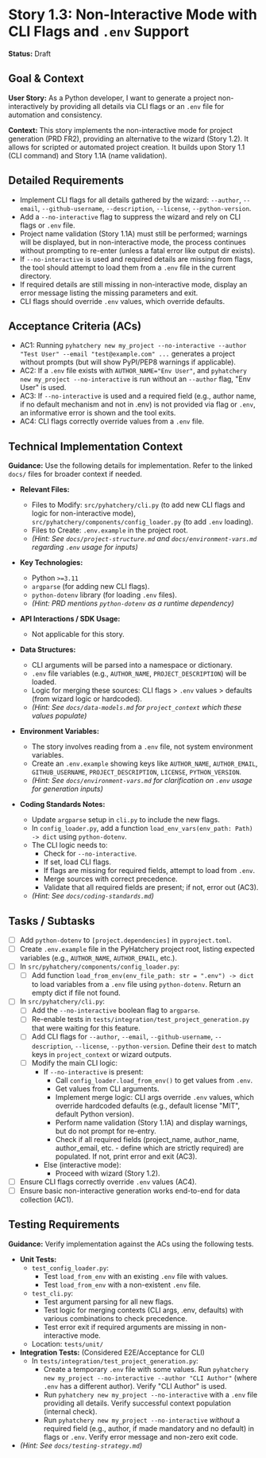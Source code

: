 # Story 1.3: Non-Interactive Mode with CLI Flags and `.env` Support

**Status:** Draft

## Goal & Context

**User Story:** As a Python developer, I want to generate a project non-interactively by providing all details via CLI flags or an `.env` file for automation and consistency.

**Context:** This story implements the non-interactive mode for project generation (PRD FR2), providing an alternative to the wizard (Story 1.2). It allows for scripted or automated project creation. It builds upon Story 1.1 (CLI command) and Story 1.1A (name validation).

## Detailed Requirements

- Implement CLI flags for all details gathered by the wizard: `--author`, `--email`, `--github-username`, `--description`, `--license`, `--python-version`.
- Add a `--no-interactive` flag to suppress the wizard and rely on CLI flags or `.env` file.
- Project name validation (Story 1.1A) must still be performed; warnings will be displayed, but in non-interactive mode, the process continues without prompting to re-enter (unless a fatal error like output dir exists).
- If `--no-interactive` is used and required details are missing from flags, the tool should attempt to load them from a `.env` file in the current directory.
- If required details are still missing in non-interactive mode, display an error message listing the missing parameters and exit.
- CLI flags should override `.env` values, which override defaults.

## Acceptance Criteria (ACs)

- AC1: Running `pyhatchery new my_project --no-interactive --author "Test User" --email "test@example.com" ...` generates a project without prompts (but will show PyPI/PEP8 warnings if applicable).
- AC2: If a `.env` file exists with `AUTHOR_NAME="Env User"`, and `pyhatchery new my_project --no-interactive` is run without an `--author` flag, "Env User" is used.
- AC3: If `--no-interactive` is used and a required field (e.g., author name, if no default mechanism and not in .env) is not provided via flag or `.env`, an informative error is shown and the tool exits.
- AC4: CLI flags correctly override values from a `.env` file.

## Technical Implementation Context

**Guidance:** Use the following details for implementation. Refer to the linked `docs/` files for broader context if needed.

- **Relevant Files:**
  - Files to Modify: `src/pyhatchery/cli.py` (to add new CLI flags and logic for non-interactive mode), `src/pyhatchery/components/config_loader.py` (to add `.env` loading).
  - Files to Create: `.env.example` in the project root.
  - _(Hint: See `docs/project-structure.md` and `docs/environment-vars.md` regarding `.env` usage for _inputs_)_

- **Key Technologies:**
  - Python `>=3.11`
  - `argparse` (for adding new CLI flags).
  - `python-dotenv` library (for loading `.env` files).
  - _(Hint: PRD mentions `python-dotenv` as a runtime dependency)_

- **API Interactions / SDK Usage:**
  - Not applicable for this story.

- **Data Structures:**
  - CLI arguments will be parsed into a namespace or dictionary.
  - `.env` file variables (e.g., `AUTHOR_NAME`, `PROJECT_DESCRIPTION`) will be loaded.
  - Logic for merging these sources: CLI flags > `.env` values > defaults (from wizard logic or hardcoded).
  - _(Hint: See `docs/data-models.md` for `project_context` which these values populate)_

- **Environment Variables:**
  - The story involves reading from a `.env` file, not system environment variables.
  - Create an `.env.example` showing keys like `AUTHOR_NAME`, `AUTHOR_EMAIL`, `GITHUB_USERNAME`, `PROJECT_DESCRIPTION`, `LICENSE`, `PYTHON_VERSION`.
  - _(Hint: See `docs/environment-vars.md` for clarification on `.env` usage for _generation inputs_)_

- **Coding Standards Notes:**
  - Update `argparse` setup in `cli.py` to include the new flags.
  - In `config_loader.py`, add a function `load_env_vars(env_path: Path) -> dict` using `python-dotenv`.
  - The CLI logic needs to:
    - Check for `--no-interactive`.
    - If set, load CLI flags.
    - If flags are missing for required fields, attempt to load from `.env`.
    - Merge sources with correct precedence.
    - Validate that all required fields are present; if not, error out (AC3).
  - _(Hint: See `docs/coding-standards.md`)_

## Tasks / Subtasks

- [ ] Add `python-dotenv` to `[project.dependencies]` in `pyproject.toml`.
- [ ] Create `.env.example` file in the PyHatchery project root, listing expected variables (e.g., `AUTHOR_NAME`, `AUTHOR_EMAIL`, etc.).
- [ ] In `src/pyhatchery/components/config_loader.py`:
  - [ ] Add function `load_from_env(env_file_path: str = ".env") -> dict` to load variables from a `.env` file using `python-dotenv`. Return an empty dict if file not found.
- [ ] In `src/pyhatchery/cli.py`:
  - [ ] Add the `--no-interactive` boolean flag to `argparse`.
  - [ ] Re-enable tests in `tests/integration/test_project_generation.py` that were waiting for this feature.
  - [ ] Add CLI flags for `--author`, `--email`, `--github-username`, `--description`, `--license`, `--python-version`. Define their `dest` to match keys in `project_context` or wizard outputs.
  - [ ] Modify the main CLI logic:
    - If `--no-interactive` is present:
      - Call `config_loader.load_from_env()` to get values from `.env`.
      - Get values from CLI arguments.
      - Implement merge logic: CLI args override `.env` values, which override hardcoded defaults (e.g., default license "MIT", default Python version).
      - Perform name validation (Story 1.1A) and display warnings, but do not prompt for re-entry.
      - Check if all required fields (project_name, author_name, author_email, etc. - define which are strictly required) are populated. If not, print error and exit (AC3).
    - Else (interactive mode):
      - Proceed with wizard (Story 1.2).
- [ ] Ensure CLI flags correctly override `.env` values (AC4).
- [ ] Ensure basic non-interactive generation works end-to-end for data collection (AC1).

## Testing Requirements

**Guidance:** Verify implementation against the ACs using the following tests.

- **Unit Tests:**
  - `test_config_loader.py`:
    - Test `load_from_env` with an existing `.env` file with values.
    - Test `load_from_env` with a non-existent `.env` file.
  - `test_cli.py`:
    - Test argument parsing for all new flags.
    - Test logic for merging contexts (CLI args, .env, defaults) with various combinations to check precedence.
    - Test error exit if required arguments are missing in non-interactive mode.
  - Location: `tests/unit/`
- **Integration Tests:** (Considered E2E/Acceptance for CLI)
  - In `tests/integration/test_project_generation.py`:
    - Create a temporary `.env` file with some values. Run `pyhatchery new my_project --no-interactive --author "CLI Author"` (where `.env` has a different author). Verify "CLI Author" is used.
    - Run `pyhatchery new my_project --no-interactive` with a `.env` file providing all details. Verify successful context population (internal check).
    - Run `pyhatchery new my_project --no-interactive` _without_ a required field (e.g., author, if made mandatory and no default) in flags or `.env`. Verify error message and non-zero exit code.
- _(Hint: See `docs/testing-strategy.md`)_
